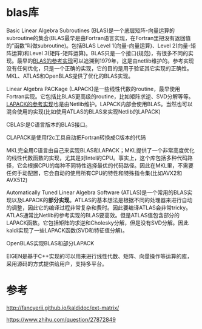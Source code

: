 # blas库

Basic Linear Algebra Subroutines (BLAS)是一个底层矩阵-向量运算的subroutine的集合(BLAS最早是由Fortran语言实现，在Fortran里把没有返回值的”函数”叫做subroutine)。包括BLAS Level 1(向量-向量运算)、Level 2(向量-矩阵运算)和Level 3(矩阵-矩阵运算)。BLAS只是一个接口(规范)，有很多不同的实现。最早的[BLAS的参考实现](http://www.netlib.org/blas/)可以追溯到1979年，这是由netlib维护的。参考实现没有任何优化，只是一个正确的实现，它的目的是用于验证其它实现的正确性。MKL、ATLAS和OpenBLAS提供了优化的BLAS实现。



Linear Algebra PACKage (LAPACK)是一些线性代数的routine，最早使用Fortran实现。它包括比BLAS更高级的routine，比如矩阵求逆、SVD分解等等。[LAPACK的参考实现](https://github.com/Reference-LAPACK)也是由Netlib维护。LAPACK内部会使用BLAS。当然也可以混合使用的实现(比如使用ATLAS的BLAS来实现Netlib的LAPACK)



CBLAS:是C语言版本的BLAS接口。

CLAPACK是使用f2c工具自动把Fortran转换成C版本的代码

MKL完全用C语言由自己来实现BLAS和LAPACK；MKL提供了一个非常高度优化的线性代数函数的实现，尤其是对Intel的CPU。事实上，这个库包括多种代码路径，它会根据CPU的每种不同特性选择最优的代码路径。因此在MKL里，不需要任何手动配置，它会自动的使用所有CPU的特性和特殊指令集(比如AVX2和AVX512)

Automatically Tuned Linear Algebra Software (ATLAS)是一个常用的BLAS实现以及LAPACK的**部分实现**。ATLAS的基本想法是根据不同的处理器来进行自动的调整，因此它的编译过程非常复杂和费时。因此要编译ATLAS会非常tricky。ATLAS通常比Netlib的参考实现的BLAS要高效。但是ATLAS值包含部分的LAPACK函数。它包括矩阵的求逆和Cholesky分解，但是没有SVD分解。因此kaldi实现了一些LAPACK函数(SVD和特征值分解)。

OpenBLAS实现BLAS和部分LAPACK

EIGEN是基于C++实现的可以用来进行线性代数、矩阵、向量操作等运算的库，采用源码的方式提供给用户，支持多平台。

# 参考

http://fancyerii.github.io/kaldidoc/ext-matrix/

https://www.zhihu.com/question/27872849
